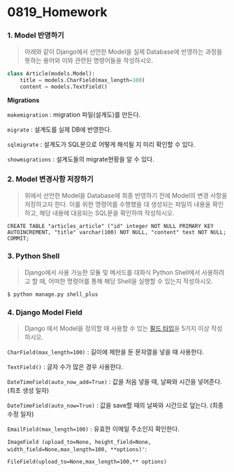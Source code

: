 # 0819_Homework

### 1. Model 반영하기

> 아래와 같이 Django에서 선언한 Model을 실제 Database에 반영하는 과정을 뜻하는 용어와 이와 관련된 명령어들을 작성하시오.

```python
class Article(models.Model):
    title = models.CharField(max_length=100)
    content = models.TextField()
```

**Migrations**

`makemigration` : migration 파일(설계도)를 만든다.

`migrate` : 설계도를 실제 DB에 반영한다.

`sqlmigrate` : 설계도가 SQL문으로 어떻게 해석될 지 미리 확인할 수 있다.

`showmigrations` : 설계도들의 migrate현황을 알 수 있다.



### 2. Model 변경사항 저장하기

> 위에서 선언한 Model을 Database에 최종 반영하기 전에 Model의 변경 사항을 저장하고자 한다. 이를 위한 명령어를 수행했을 대 생성되는 파일의 내용을 확인하고, 해당 내용에 대응되는 SQL문을 확인하여 작성하시오.

```
CREATE TABLE "articles_article" ("id" integer NOT NULL PRIMARY KEY AUTOINCREMENT, "title" varchar(100) NOT NULL, "content" text NOT NULL;
COMMIT;
```





### 3. Python Shell

> Django에서 사용 가능한 모듈 및 메서드를 대화식 Python Shell에서 사용하려고 할 때, 어떠한 명령어를 통해 해당 Shell을 실행할 수 있는지 작성하시오.

```bash
$ python manage.py shell_plus
```







### 4. Django Model Field

> Django 에서 Model을 정의할 때 사용할 수 있는 [필드 타입](https://docs.djangoproject.com/en/3.1/ref/models/fields/#emailfield)을 5가지 이상 작성하시오.

`CharField(max_length=100)` :  길이에 제한을 둔 문자열을 넣을 때 사용한다.

`TextField()` : 글자 수가 많은 경우 사용한다.

`DateTimeField(auto_now_add=True)` : 값을 처음 넣을 때, 날짜와 시간을 넣어준다. (최초 생성 일자)

`DateTimeField(auto_now=True)` : 값을 save할 때의 날짜와 시간으로 덮는다. (최종 수정 일자)

`EmailField(max_length=100)` : 유효한 이메일 주소인지 확인한다.

`ImageField (upload_to=None, height_field=None, width_field=None,max_length=100, **options)'`: 

`FileField(upload_to=None,max_length=100,** options)`







